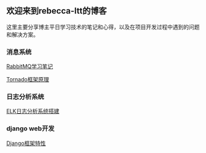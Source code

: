 ## 欢迎来到rebecca-ltt的博客

这里主要分享博主平日学习技术的笔记和心得，以及在项目开发过程中遇到的问题和解决方案。

### 消息系统

[RabbitMQ学习笔记](https://engeltt.github.io/docs/rabbitmq)

[Tornado框架原理](https://engeltt.github.io/docs/tornado)

### 日志分析系统

[ELK日志分析系统搭建](https://engeltt.github.io/docs/elk)

### django web开发

[Django框架特性](https://engeltt.github.io/docs/django)
